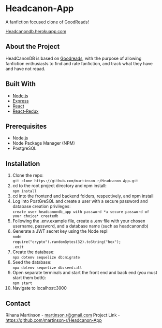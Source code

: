 # Headcanon-App
A fanfiction focused clone of GoodReads!

[Headcanondb.herokuapp.com](https://headcanondb.herokuapp.com/)

## About the Project
HeadCanonDB is based on [Goodreads](https://www.goodreads.com/), with the purpose of allowing fanfiction enthusiasts to find and rate fanfiction, and track what they have and have not reaad.

## Built With
* [Node.js](https://nodejs.org/en/)
* [Express](https://expressjs.com/)
* [React](https://reactjs.org/)
* [React-Redux](https://react-redux.js.org/)

## Prerequisites
* Node.js
* Node Package Manager (NPM)
* PostgreSQL

## Installation
1. Clone the repo:<br />
`git clone https://github.com/martinson-r/Headcanon-App.git`
1. cd to the root project directory and npm install:<br />
`npm install`
1. cd into the frontend and backend folders, respectively, and npm install
1. Log into PostGreSQL and create a user with a secure password and database creation privileges:<br />
`create user headcanondb_app with password *a secure password of your choice* createdb`
1. Following the .env.example file, create a .env file with your chosen username, password, and a database name (such as headcanondb)
1. Generate a JWT secret key using the Node repl<br />
`node`<br />
`require("crypto").randomBytes(32).toString("hex");`<br />
`.exit`<br />
1. Create the database:<br />
`npx dotenv sequelize db:migrate`
1. Seed the database:<br />
`npx dotenv sequelize db:seed:all`
1. Open separate terminals and start the front end and back end (you must start them both):<br />
`npm start`
1. Navigate to localhost:3000

## Contact
Rihana Martinson - martinson.r@gmail.com
Project Link - https://github.com/martinson-r/Headcanon-App
